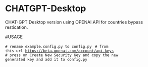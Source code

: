 # CHATGPT-Desktop


CHAT-GPT Desktop version using OPENAI API for countries bypass restication.

#USAGE

<code># rename example.config.py to config.py </code>
<code># from this url https://beta.openai.com/account/api-keys </code>
<code># press on Create New Security Key and copy the new generated key and add it to config.py </code>

